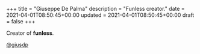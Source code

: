 +++
title = "Giuseppe De Palma"
description = "Funless creator."
date = 2021-04-01T08:50:45+00:00
updated = 2021-04-01T08:50:45+00:00
draft = false
+++

Creator of **funless**.

[@giusdp](https://github.com/giusdp)
